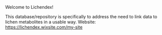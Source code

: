 Welcome to Lichendex!

This database/repository is specifically to address the need to link data to lichen metabolites in a usable way.
Website: https://lichendex.wixsite.com/my-site
